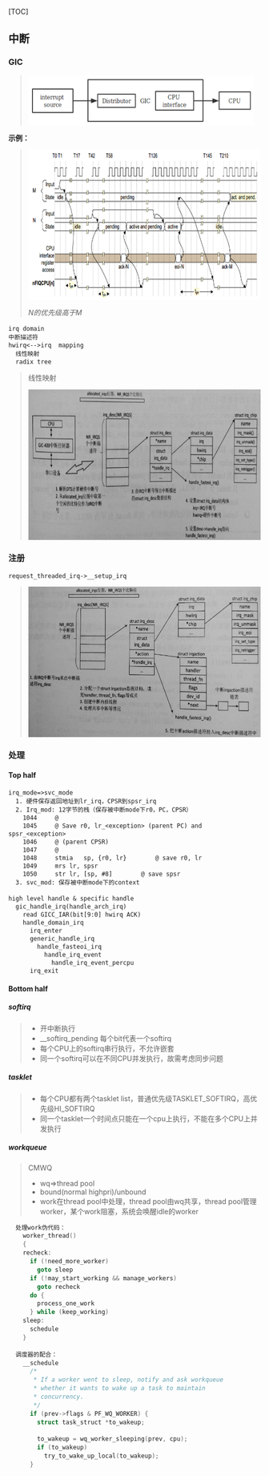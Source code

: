 [TOC]

## 中断
### GIC

><img src="pictures/4.png" width = "450" height = "100" align=center />
**示例：**
><img src="pictures/3.png" width = "650" height = "300" align=center />
>
> _N的优先级高于M_

```
irq domain
中断描述符
hwirq<-->irq  mapping
  线性映射
  radix tree
```
>线性映射
>
><img src="pictures/5.png" width = "650" height = "300" align=center />

### 注册
```
request_threaded_irq->__setup_irq
```
><img src="pictures/6.png" width = "650" height = "300" align=center />

### 处理
#### Top half
```
irq_mode=>svc_mode
  1. 硬件保存返回地址到lr_irq，CPSR到spsr_irq
  2. Irq_mod: 12字节的栈（保存被中断mode下r0，PC，CPSR）
    1044     @
    1045     @ Save r0, lr_<exception> (parent PC) and spsr_<exception>
    1046     @ (parent CPSR)
    1047     @
    1048     stmia   sp, {r0, lr}        @ save r0, lr
    1049     mrs lr, spsr
    1050     str lr, [sp, #8]        @ save spsr
  3. svc_mod: 保存被中断mode下的context

high level handle & specific handle
  gic_handle_irq(handle_arch_irq)
    read GICC_IAR(bit[9:0] hwirq ACK)
    handle_domain_irq
      irq_enter
      generic_handle_irq
        handle_fasteoi_irq
          handle_irq_event
            handle_irq_event_percpu
      irq_exit
```

#### Bottom half

##### softirq

> * 开中断执行
> * __softirq_pending 每个bit代表一个softirq
> * 每个CPU上的softirq串行执行，不允许嵌套
> * 同一个softirq可以在不同CPU并发执行，故需考虑同步问题


##### tasklet
> * 每个CPU都有两个tasklet list，普通优先级TASKLET_SOFTIRQ，高优先级HI_SOFTIRQ
> * 同一个tasklet一个时间点只能在一个cpu上执行，不能在多个CPU上并发执行

##### workqueue
> CMWQ
> * wq=>thread pool
> * bound(normal highpri)/unbound
> * work在thread pool中处理，thread pool由wq共享，thread pool管理worker，某个work阻塞，系统会唤醒idle的worker
```c
  处理work伪代码：
    worker_thread()
    {
    recheck:
      if (!need_more_worker)
        goto sleep
      if (!may_start_working && manage_workers)
        goto recheck
      do {
        process_one_work
      } while (keep_working)
    sleep:
      schedule
    }

  调度器的配合：
    __schedule
      /*
       * If a worker went to sleep, notify and ask workqueue
       * whether it wants to wake up a task to maintain
       * concurrency.
       */
      if (prev->flags & PF_WQ_WORKER) {
        struct task_struct *to_wakeup;

        to_wakeup = wq_worker_sleeping(prev, cpu);
        if (to_wakeup)
          try_to_wake_up_local(to_wakeup);
      }
```

